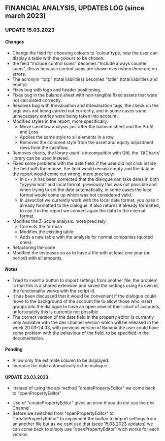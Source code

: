 

## FINANCIAL ANALYSIS, UPDATES LOG (since march 2023)

### UPDATE 15.03.2023

#### Changes

- Change the field for choosing colours to 'colour'type, now the user can display a table with the colours to be chosen.
- the field "Include control sums" becomes "Include always counter sums", this is because control sums are shown even when there are no errors.
- The acronym "totp" (total liabilities) becomes "totle" (total liabilities and equity).
- Fixes bug with logo and header positioning.
- Fixes bug in the balance sheet with non-tangible fixed assets that were not calculated correctly.
- Resolves bug with #revaluation and #devaluation tags, the check on the tags was not being carried out correctly, and in some cases some unnecessary entries were being taken into account.
- Modified styles in the report, more specifically:
  * Move cashflow analysis just after the balance sheet and the Profit and Loss
  * Applies the same style to all elements in a row.
  * Removes the coloured style from the asset and equity adjustment rows from the cashflow.
- Removes charts, the library used is incompatible with Qt6, the 'QtCharts' library can be used instead.
- Fixed some problems with the date field, if the user did not click inside the field with the mouse, the field would remain empty and the data in the report would come out wrong, more precisely:
  * In c++ it has been corrected that the dialogue can take dates in both "yyyymmdd" and local format, previously this was not possible and when trying to set the date automatically, in some cases the local format would come up which was not considered valid.
  * In Javscript we currently work with the local date format, you pass it already formatted to the dialogue, it also returns it already formatted, to use it in the report we convert again the data to the internal format.
- Modifies the Z-Score analysis. more precisely:
  * Corrects the formula
  * Modifies the existing table
  * Adds a new table with the analysis for normal companies (quoted ones).
- Refactoring the code
- Modified the testcases so as to have a file with at least one year (or period) with all amounts.


#### Notes
- Tried to insert a button to import settings from another file, the problem is that this is a shared extension and saved the settings using its own id, the functionality works with the script id.
- It has been discussed that it would be convenient if the dialogue could move to the background of the account file to allow those who insert groups into the dialogue to have an open view of their chart of accounts, unfortunately this is currently not possible.
- The correct version of the date field in the property editor is currently only available with the dev channel version which will be released in the week 20.03-24.03, with previous version of Banana the user could have some problem with the behaviour of the field, to be specified in the documentation.

#### Pending
- Allow only the estimate column to be displayed.
- Increase the date automatically in the dialogue.

#### UPDATE 23.03.2023

- Instaed of using the api method "createPropertyEditor" we come back to "openPropertyEditor"
 * Use of "createPropertyEditor" gives an error if you do not use the dev Channel
 * Before we switched from "openPropertyEditor" to "createPropertyEditor" to implement the button to import settings from an another file
 but as we cant use that (seee 15.03.2023 updates) we can come back to simply use "openPropertyEditor" wich works for each version.
